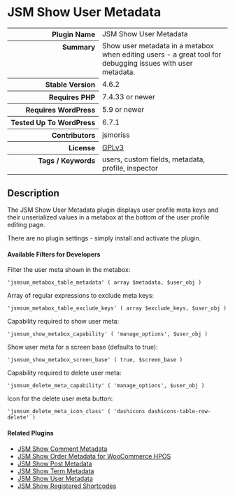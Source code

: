 <h1>JSM Show User Metadata</h1>

<table>
<tr><th align="right" valign="top" nowrap>Plugin Name</th><td>JSM Show User Metadata</td></tr>
<tr><th align="right" valign="top" nowrap>Summary</th><td>Show user metadata in a metabox when editing users - a great tool for debugging issues with user metadata.</td></tr>
<tr><th align="right" valign="top" nowrap>Stable Version</th><td>4.6.2</td></tr>
<tr><th align="right" valign="top" nowrap>Requires PHP</th><td>7.4.33 or newer</td></tr>
<tr><th align="right" valign="top" nowrap>Requires WordPress</th><td>5.9 or newer</td></tr>
<tr><th align="right" valign="top" nowrap>Tested Up To WordPress</th><td>6.7.1</td></tr>
<tr><th align="right" valign="top" nowrap>Contributors</th><td>jsmoriss</td></tr>
<tr><th align="right" valign="top" nowrap>License</th><td><a href="https://www.gnu.org/licenses/gpl.txt">GPLv3</a></td></tr>
<tr><th align="right" valign="top" nowrap>Tags / Keywords</th><td>users, custom fields, metadata, profile, inspector</td></tr>
</table>

<h2>Description</h2>

<p>The JSM Show User Metadata plugin displays user profile meta keys and their unserialized values in a metabox at the bottom of the user profile editing page.</p>

<p>There are no plugin settings - simply install and activate the plugin.</p>

<h4>Available Filters for Developers</h4>

<p>Filter the user meta shown in the metabox:</p>

<pre><code>'jsmsum_metabox_table_metadata' ( array $metadata, $user_obj )</code></pre>

<p>Array of regular expressions to exclude meta keys:</p>

<pre><code>'jsmsum_metabox_table_exclude_keys' ( array $exclude_keys, $user_obj )</code></pre>

<p>Capability required to show user meta:</p>

<pre><code>'jsmsum_show_metabox_capability' ( 'manage_options', $user_obj )</code></pre>

<p>Show user meta for a screen base (defaults to true):</p>

<pre><code>'jsmsum_show_metabox_screen_base' ( true, $screen_base )</code></pre>

<p>Capability required to delete user meta:</p>

<pre><code>'jsmsum_delete_meta_capability' ( 'manage_options', $user_obj )</code></pre>

<p>Icon for the delete user meta button:</p>

<pre><code>'jsmsum_delete_meta_icon_class' ( 'dashicons dashicons-table-row-delete' )</code></pre>

<h4>Related Plugins</h4>

<ul>
<li><a href="https://wordpress.org/plugins/jsm-show-comment-meta/">JSM Show Comment Metadata</a></li>
<li><a href="https://wordpress.org/plugins/jsm-show-order-meta/">JSM Show Order Metadata for WooCommerce HPOS</a></li>
<li><a href="https://wordpress.org/plugins/jsm-show-post-meta/">JSM Show Post Metadata</a></li>
<li><a href="https://wordpress.org/plugins/jsm-show-term-meta/">JSM Show Term Metadata</a></li>
<li><a href="https://wordpress.org/plugins/jsm-show-user-meta/">JSM Show User Metadata</a></li>
<li><a href="https://wordpress.org/plugins/jsm-show-registered-shortcodes/">JSM Show Registered Shortcodes</a></li>
</ul>

